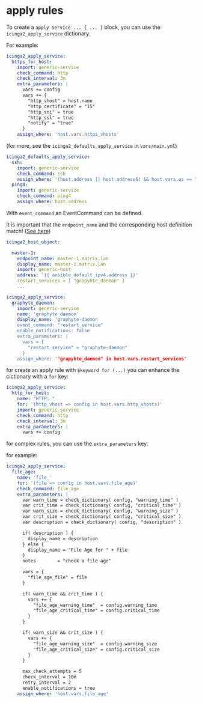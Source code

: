 # apply rules

To create a `apply Service ... { ... }` block, you can use the `icinga2_apply_service` dictionary.

For example:
```yaml
icinga2_apply_service:
  https_for_host:
    import: generic-service
    check_command: http
    check_interval: 3m
    extra_parameters: |
      vars += config
      vars += {
        "http_vhost" = host.name
        "http_certificate" = "15"
        "http_sni" = true
        "http_ssl" = true
        "notify" = "true"
      }
    assign_where: 'host.vars.https_vhosts'
```
(for more, see the `icinga2_defaults_apply_service` in `vars/main.yml`)

```yaml
icinga2_defaults_apply_service:
  ssh:
    import: generic-service
    check_command: ssh
    assign_where: '(host.address || host.address6) && host.vars.os == "Linux"'
  ping4:
    import: generic-service
    check_command: ping4
    assign_where: host.address
```

With `event_command` an EventCommand can be defined.

It is important that the `endpoint_name` and the corresponding host definition match! ([See here](16-satellite.md#endpoint_name))

```yaml
icinga2_host_object:

  master-1:
    endpoint_name: master-1.matrix.lan
    display_name: master-1.matrix.lan
    import: generic-host
    address: '{{ ansible_default_ipv4.address }}'
    restart_services = [ "grapyhte_daemon" ]
    ...

icinga2_apply_service:
  graphyte_daemon:
    import: generic-service
    name: 'graphyte daemon'
    display_name: 'graphyte-daemon
    event_command: "restart_service"
    enable_notifications: false
    extra_parameters: |
      vars = {
        "restart_service" = "graphyte-daemon"
      }
    assign_where: '"grapyhte_daemon" in host.vars.restart_services'
```



for create an apply rule with `$keyword for (...)` you can enhance the cictionary with a `for` key:

```yaml
icinga2_apply_service:
  http_for_host:
    name: "HTTP: "
    for: '(http_vhost => config in host.vars.http_vhosts)'
    import: generic-service
    check_command: http
    check_interval: 3m
    extra_parameters: |
      vars += config
```

for complex rules, you can use the `extra_parameters` key.

for example:

```yaml
icinga2_apply_service:
  file_age:
    name: 'file_'
    for: '(file => config in host.vars.file_age)'
    check_command: file_age
    extra_parameters: |
      var warn_time = check_dictionary( config, "warning_time" )
      var crit_time = check_dictionary( config, "critical_time" )
      var warn_size = check_dictionary( config, "warning_size" )
      var crit_size = check_dictionary( config, "critical_size" )
      var description = check_dictionary( config, "description" )

      if( description ) {
        display_name = description
      } else {
        display_name = "File Age for " + file
      }
      notes        = "check a file age"

      vars = {
        "file_age_file" = file
      }

      if( warn_time && crit_time ) {
        vars += {
          "file_age_warning_time"  = config.warning_time
          "file_age_critical_time" = config.critical_time
        }
      }

      if( warn_size && crit_size ) {
        vars += {
          "file_age_warning_size"  = config.warning_size
          "file_age_critical_size" = config.critical_size
        }
      }

      max_check_attempts = 5
      check_interval = 10m
      retry_interval = 2
      enable_notifications = true
    assign_where: 'host.vars.file_age'
```
